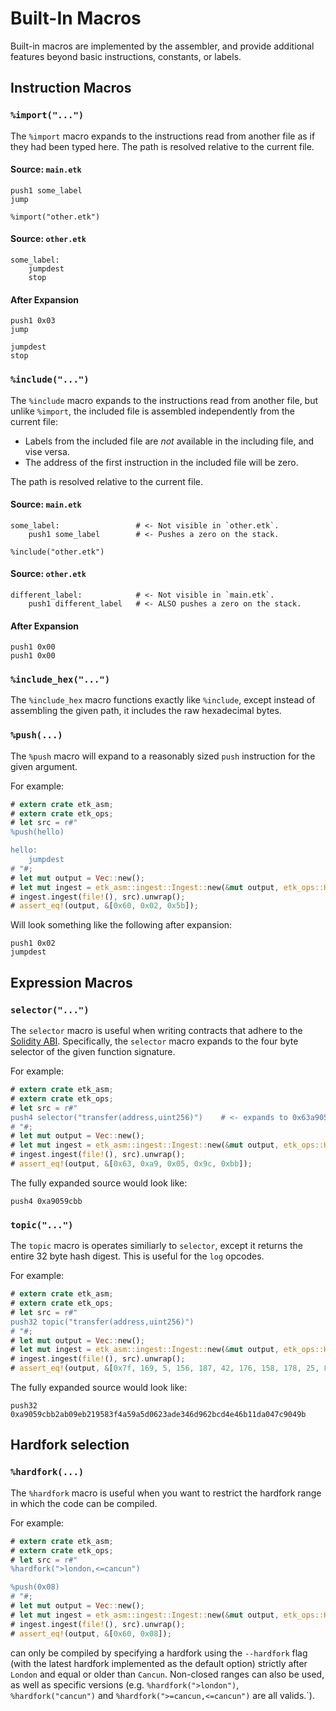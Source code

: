 # Built-In Macros

Built-in macros are implemented by the assembler, and provide additional features beyond basic instructions, constants, or labels.

## Instruction Macros

### `%import("...")`

The `%import` macro expands to the instructions read from another file as if they had been typed here. The path is resolved relative to the current file.

#### Source: `main.etk`

```ignore
push1 some_label
jump

%import("other.etk")
```

#### Source: `other.etk`

```ignore
some_label:
    jumpdest
    stop
```

#### After Expansion

```ignore
push1 0x03
jump

jumpdest
stop
```

### `%include("...")`

The `%include` macro expands to the instructions read from another file, but unlike `%import`, the included file is assembled independently from the current file:

- Labels from the included file are _not_ available in the including file, and vise versa.
- The address of the first instruction in the included file will be zero.

The path is resolved relative to the current file.

#### Source: `main.etk`

```ignore
some_label:                 # <- Not visible in `other.etk`.
    push1 some_label        # <- Pushes a zero on the stack.

%include("other.etk")
```

#### Source: `other.etk`

```ignore
different_label:            # <- Not visible in `main.etk`.
    push1 different_label   # <- ALSO pushes a zero on the stack.
```

#### After Expansion

```ignore
push1 0x00
push1 0x00
```

### `%include_hex("...")`

The `%include_hex` macro functions exactly like `%include`, except instead of assembling the given path, it includes the raw hexadecimal bytes.

### `%push(...)`

The `%push` macro will expand to a reasonably sized `push` instruction for the given argument.

For example:

```rust
# extern crate etk_asm;
# extern crate etk_ops;
# let src = r#"
%push(hello)

hello:
    jumpdest
# "#;
# let mut output = Vec::new();
# let mut ingest = etk_asm::ingest::Ingest::new(&mut output, etk_ops::HardFork::Cancun);
# ingest.ingest(file!(), src).unwrap();
# assert_eq!(output, &[0x60, 0x02, 0x5b]);
```

Will look something like the following after expansion:

```ignore
push1 0x02
jumpdest
```

## Expression Macros

### `selector("...")`

The `selector` macro is useful when writing contracts that adhere to the [Solidity ABI][abi]. Specifically, the `selector` macro expands to the four byte selector of the given function signature.

For example:

```rust
# extern crate etk_asm;
# extern crate etk_ops;
# let src = r#"
push4 selector("transfer(address,uint256)")    # <- expands to 0x63a9059cbb
# "#;
# let mut output = Vec::new();
# let mut ingest = etk_asm::ingest::Ingest::new(&mut output, etk_ops::HardFork::Cancun);
# ingest.ingest(file!(), src).unwrap();
# assert_eq!(output, &[0x63, 0xa9, 0x05, 0x9c, 0xbb]);
```

The fully expanded source would look like:

```ignore
push4 0xa9059cbb
```

### `topic("...")`

The `topic` macro is operates similiarly to `selector`, except it returns the entire 32 byte hash digest. This is useful for the `log` opcodes.

For example:

```rust
# extern crate etk_asm;
# extern crate etk_ops;
# let src = r#"
push32 topic("transfer(address,uint256)")
# "#;
# let mut output = Vec::new();
# let mut ingest = etk_asm::ingest::Ingest::new(&mut output, etk_ops::HardFork::Cancun);
# ingest.ingest(file!(), src).unwrap();
# assert_eq!(output, &[0x7f, 169, 5, 156, 187, 42, 176, 158, 178, 25, 88, 63, 74, 89, 165, 208, 98, 58, 222, 52, 109, 150, 43, 205, 78, 70, 177, 29, 160, 71, 201, 4, 155]);
```

The fully expanded source would look like:

```ignore
push32 0xa9059cbb2ab09eb219583f4a59a5d0623ade346d962bcd4e46b11da047c9049b
```

## Hardfork selection

### `%hardfork(...)`

The `%hardfork` macro is useful when you want to restrict the hardfork range in which the code can be compiled.

For example:

```rust
# extern crate etk_asm;
# extern crate etk_ops;
# let src = r#"
%hardfork(">london,<=cancun")

%push(0x08)
# "#;
# let mut output = Vec::new();
# let mut ingest = etk_asm::ingest::Ingest::new(&mut output, etk_ops::HardFork::Cancun);
# ingest.ingest(file!(), src).unwrap();
# assert_eq!(output, &[0x60, 0x08]);
```

can only be compiled by specifying a hardfork using the `--hardfork` flag (with the latest hardfork implemented as the default option) strictly after `London` and equal or older than `Cancun`. Non-closed ranges can also be used, as well as specific versions (e.g. `%hardfork(">london")`, `%hardfork("cancun")` and `%hardfork(">=cancun,<=cancun")` are all valids.`).

[abi]: https://docs.soliditylang.org/en/latest/abi-spec.html#function-selector
